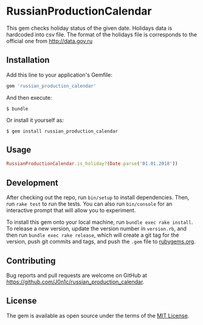 # RussianProductionCalendar

This gem checks holiday status of the given date.
Holidays data is hardcoded into csv file. The format of the holidays file is corresponds to the official one from http://data.gov.ru

## Installation

Add this line to your application's Gemfile:

```ruby
gem 'russian_production_calendar'
```

And then execute:

    $ bundle

Or install it yourself as:

    $ gem install russian_production_calendar

## Usage

```ruby
RussianProductionCalendar.is_holiday?(Date.parse('01.01.2018'))
```
## Development

After checking out the repo, run `bin/setup` to install dependencies. Then, run `rake test` to run the tests. You can also run `bin/console` for an interactive prompt that will allow you to experiment.

To install this gem onto your local machine, run `bundle exec rake install`. To release a new version, update the version number in `version.rb`, and then run `bundle exec rake release`, which will create a git tag for the version, push git commits and tags, and push the `.gem` file to [rubygems.org](https://rubygems.org).

## Contributing

Bug reports and pull requests are welcome on GitHub at https://github.com/J0n1c/russian_production_calendar.

## License

The gem is available as open source under the terms of the [MIT License](http://opensource.org/licenses/MIT).
